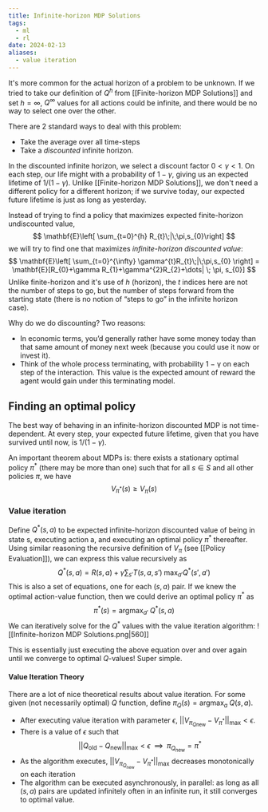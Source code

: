 ```yaml
---
title: Infinite-horizon MDP Solutions
tags:
  - ml
  - rl
date: 2024-02-13
aliases:
  - value iteration
---
```

It's more common for the actual horizon of a problem to be unknown. If we tried to take our definition of $Q^{h}$ from [[Finite-horizon MDP Solutions]] and set $h=\infty$, $Q^{\infty}$ values for all actions could be infinite, and there would be no way to select one over the other.

There are 2 standard ways to deal with this problem:
- Take the average over all time-steps
- Take a *discounted* infinite horizon.

In the discounted infinite horizon, we select a discount factor $0 < \gamma <1$. On each step, our life might with a probability of $1-\gamma$, giving us an expected lifetime of $1/(1 − \gamma)$. Unlike [[Finite-horizon MDP Solutions]], we don't need a different policy for a different horizon; if we survive today, our expected future lifetime is just as long as yesterday.

Instead of trying to find a policy that maximizes expected finite-horizon undiscounted value, 
$$
\mathbf{E}\left[ \sum_{t=0}^{h} R_{t}\;|\;\pi,s_{0}\right]
$$
we will try to find one that maximizes *infinite-horizon discounted value*:
$$
\mathbf{E}\left[ \sum_{t=0}^{\infty} \gamma^{t}R_{t}\;|\;\pi,s_{0} \right] = \mathbf{E}[R_{0}+\gamma R_{1}+\gamma^{2}R_{2}+\dots| \; \pi, s_{0}]
$$
Unlike finite-horizon and it's use of $h$ (horizon), the $t$ indices here are not the number of steps to go, but the number of steps forward from the starting state (there is no notion of “steps to go” in the infinite horizon case).

Why do we do discounting? Two reasons:
- In economic terms, you’d generally rather have some money today than that same amount of money next week (because you could use it now or invest it). 
- Think of the whole process terminating, with probability 1 − γ on each step of the interaction. This value is the expected amount of reward the agent would gain under this terminating model.

## Finding an optimal policy
The best way of behaving in an infinite-horizon discounted MDP is not time-dependent. At every step, your expected future lifetime, given that you have survived until now, is $1/(1 − \gamma)$.

An important theorem about MDPs is: there exists a stationary optimal policy $\pi^{*}$ (there may be more than one) such that for all $s \in S$ and all other policies $\pi$, we have
$$
V_{\pi^{*}}(s)\geq V_{\pi}(s)
$$
### Value iteration
Define $Q^{*}(s,a)$ to be expected infinite-horizon discounted value of being in state s, executing action a, and executing an optimal policy $\pi^{*}$ thereafter. Using similar reasoning the recursive definition of $V_{\pi}$ (see [[Policy Evaluation]]), we can express this value recursively as
$$
Q^{*}(s,a)=R(s,a)+\gamma \sum_{s'}T(s,a,s') \; \max_{a'}Q^{*}(s',a')
$$
This is also a set of equations, one for each $(s, a)$ pair. If we knew the optimal action-value function, then we could derive an optimal policy $\pi^{*}$ as
$$
\pi^{*}(s)=\text{argmax}_{a'}\;Q^{*}(s,a)
$$
We can iteratively solve for the $Q^{*}$ values with the value iteration algorithm:
![[Infinite-horizon MDP Solutions.png|560]]

This is essentially just executing the above equation over and over again until we converge to optimal $Q$-values! Super simple.
#### Value Iteration Theory
There are a lot of nice theoretical results about value iteration. For some given (not necessarily optimal) $Q$ function, define $\pi_{Q}(s)=\text{argmax}_{a} \; Q(s,a)$.
- After executing value iteration with parameter $\epsilon$, $|| V_{\pi_{Q\text{new}}} - V_{\pi^{*}}||_{\text{max}} < \epsilon$.
- There is a value of $\epsilon$ such that
$$
|| Q_{\text{old}}-Q_{\text{new}} ||_{\text{max}}<\epsilon \; \; \implies \; \; \pi_{Q_{\text{new}}}=\pi^{*}
$$
- As the algorithm executes, $|| V_{\pi_{Q_{\text{new}}}} - V_{\pi^{*}} ||_{\text{max}}$ decreases monotonically on each iteration
- The algorithm can be executed asynchronously, in parallel: as long as all $(s, a)$ pairs are updated infinitely often in an infinite run, it still converges to optimal value.